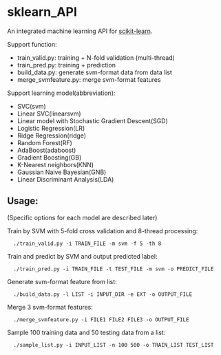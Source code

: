 sklearn_API
===========


An integrated machine learning API for [scikit-learn](http://scikit-learn.org/stable/).

Support function:
* train_valid.py: training + N-fold validation (multi-thread)
* train_pred.py: training + prediction
* build_data.py: generate svm-format data from data list
* merge_svmfeature.py: merge svm-format features

Support learning model(abbreviation):
* SVC(svm)
* Linear SVC(linearsvm)
* Linear model with Stochastic Gradient Descent(SGD)
* Logistic Regression(LR)
* Ridge Regression(ridge)
* Random Forest(RF)
* AdaBoost(adaboost)
* Gradient Boosting(GB)
* K-Nearest neighbors(KNN)
* Gaussian Naive Bayesian(GNB)
* Linear Discriminant Analysis(LDA)


Usage: 
-----
(Specific options for each model are described later)

Train by SVM with 5-fold cross validation and 8-thread processing:
```
  ./train_valid.py -i TRAIN_FILE -m svm -f 5 -th 8
```
Train and predict by SVM and output predicted label:
```
  ./train_pred.py -i TRAIN_FILE -t TEST_FILE -m svm -o PREDICT_FILE
```
Generate svm-format feature from list:
```
  ./build_data.py -l LIST -i INPUT_DIR -e EXT -o OUTPUT_FILE
```
Merge 3 svm-format features:
```
  ./merge_svmfeature.py -i FILE1 FILE2 FILE3 -o OUTPUT_FILE
```
Sample 100 training data and 50 testing data from a list:
```
  ./sample_list.py -i INPUT_LIST -n 100 500 -o TRAIN_LIST TEST_LIST
```

